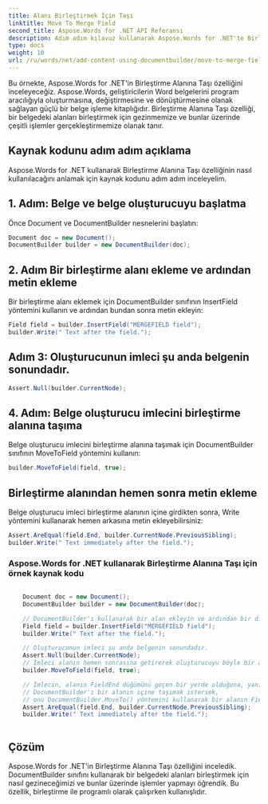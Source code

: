 ```yaml
---
title: Alanı Birleştirmek İçin Taşı
linktitle: Move To Merge Field
second_title: Aspose.Words for .NET API Referansı
description: Adım adım kılavuz kullanarak Aspose.Words for .NET'te Birleştirme Alanına Taşı özelliğini nasıl uygulayacağınızı öğrenin.
type: docs
weight: 10
url: /ru/words/net/add-content-using-documentbuilder/move-to-merge-field/
---
```


Bu örnekte, Aspose.Words for .NET'in Birleştirme Alanına Taşı özelliğini inceleyeceğiz. Aspose.Words, geliştiricilerin Word belgelerini program aracılığıyla oluşturmasına, değiştirmesine ve dönüştürmesine olanak sağlayan güçlü bir belge işleme kitaplığıdır. Birleştirme Alanına Taşı özelliği, bir belgedeki alanları birleştirmek için gezinmemize ve bunlar üzerinde çeşitli işlemler gerçekleştirmemize olanak tanır.


## Kaynak kodunu adım adım açıklama

Aspose.Words for .NET kullanarak Birleştirme Alanına Taşı özelliğinin nasıl kullanılacağını anlamak için kaynak kodunu adım adım inceleyelim.

## 1. Adım: Belge ve belge oluşturucuyu başlatma

Önce Document ve DocumentBuilder nesnelerini başlatın:

```csharp
Document doc = new Document();
DocumentBuilder builder = new DocumentBuilder(doc);
```

## 2. Adım Bir birleştirme alanı ekleme ve ardından metin ekleme

Bir birleştirme alanı eklemek için DocumentBuilder sınıfının InsertField yöntemini kullanın ve ardından bundan sonra metin ekleyin:

```csharp
Field field = builder.InsertField("MERGEFIELD field");
builder.Write(" Text after the field.");
```

## Adım 3: Oluşturucunun imleci şu anda belgenin sonundadır.

```csharp
Assert.Null(builder.CurrentNode);
```
## 4. Adım: Belge oluşturucu imlecini birleştirme alanına taşıma

Belge oluşturucu imlecini birleştirme alanına taşımak için DocumentBuilder sınıfının MoveToField yöntemini kullanın:

```csharp
builder.MoveToField(field, true);
```

## Birleştirme alanından hemen sonra metin ekleme

Belge oluşturucu imleci birleştirme alanının içine girdikten sonra, Write yöntemini kullanarak hemen arkasına metin ekleyebilirsiniz:

```csharp
Assert.AreEqual(field.End, builder.CurrentNode.PreviousSibling);
builder.Write(" Text immediately after the field.");
```

### Aspose.Words for .NET kullanarak Birleştirme Alanına Taşı için örnek kaynak kodu

```csharp

	Document doc = new Document();
	DocumentBuilder builder = new DocumentBuilder(doc);

	// DocumentBuilder'ı kullanarak bir alan ekleyin ve ardından bir dizi metin ekleyin.
	Field field = builder.InsertField("MERGEFIELD field");
	builder.Write(" Text after the field.");

	// Oluşturucunun imleci şu anda belgenin sonundadır.
	Assert.Null(builder.CurrentNode);
	// İmleci alanın hemen sonrasına getirerek oluşturucuyu böyle bir alana taşıyabiliriz.
	builder.MoveToField(field, true);

	// İmlecin, alanın FieldEnd düğümünü geçen bir yerde olduğuna, yani aslında alanın içinde olmadığımıza dikkat edin.
	// DocumentBuilder'ı bir alanın içine taşımak istersek,
	// onu DocumentBuilder.MoveTo() yöntemini kullanarak bir alanın FieldStart veya FieldSeparator düğümüne taşımamız gerekecek.
	Assert.AreEqual(field.End, builder.CurrentNode.PreviousSibling);
	builder.Write(" Text immediately after the field.");
	
```

## Çözüm

Aspose.Words for .NET'in Birleştirme Alanına Taşı özelliğini inceledik. DocumentBuilder sınıfını kullanarak bir belgedeki alanları birleştirmek için nasıl gezineceğimizi ve bunlar üzerinde işlemler yapmayı öğrendik. Bu özellik, birleştirme ile programlı olarak çalışırken kullanışlıdır.

